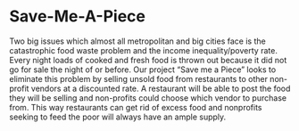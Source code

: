 # Save-Me-A-Piece
Two big issues which almost all metropolitan and big cities face is the catastrophic food waste problem and the income inequality/poverty rate. Every night loads of cooked and fresh food is thrown out because it did not go for sale the night of or before. Our project “Save me a Piece” looks to eliminate this problem by selling unsold food from restaurants to other non-profit vendors at a discounted rate. A restaurant will be able to post the food they will be selling and non-profits could choose which vendor to purchase from. This way restaurants can get rid of excess food and nonprofits seeking to feed the poor will always have an ample supply.
